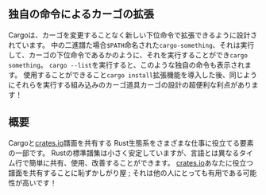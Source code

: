 ## 独自の命令によるカーゴの拡張

Cargoは、カーゴを変更することなく新しい下位命令で拡張できるように設計されています。
中の二進譜た場合`$PATH`命名された`cargo-something`、それは実行して、カーゴの下位命令であるかのように、それを実行することができ`cargo something`。
`cargo --list`を実行すると、このような独自の命令も表示されます。
使用することができること`cargo install`拡張機能を導入した後、同じようにそれらを実行する組み込みのカーゴ道具カーゴの設計の超便利な利点があります！　

## 概要

Cargoと[crates.io](https://crates.io)譜面を共有する
 Rust生態系をさまざまな仕事に役立てる要素の一部です。
Rustの標準譜集は小さく安定していますが、言語とは異なるタイム行で簡単に共有、使用、改善することができます。
[crates.io](https://crates.io)あなたに役立つ譜面を共有することに恥ずかしがり屋
 ;
それは他の人にとっても有用である可能性が高いです！　
